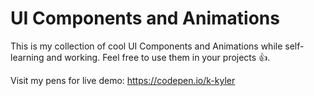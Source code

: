 # UI Components and Animations

This is my collection of cool UI Components and Animations while self-learning and working. Feel free to use them in your projects 👍.

Visit my pens for live demo: https://codepen.io/k-kyler
